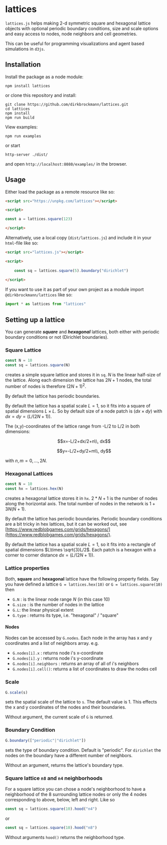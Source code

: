 # lattices

```lattices.js``` helps making 2-d symmetric square and hexagonal lattice objects with optional periodic boundary conditions, size and scale options and easy access to nodes, node neighbors and cell geometries. 

This can be useful for programming visualizations and agent based simulations in `d3js`. 

## Installation

Install the package as a node module:

```shell
npm install lattices
```

or clone this repository and install:

```shell
git clone https://github.com/dirkbrockmann/lattices.git
cd lattices
npm install
npm run build
```

View examples:

```shell
npm run examples
```

or start

```shell
http-server ./dist/
```

and open `http://localhost:8080/examples/` in the browser.





## Usage

Either load the package as a remote resource like so:

```html
<script src="https://unpkg.com/lattices"></script>
```

```html 
<script>

const a = lattices.square(123)

</script>
``` 

Alternatively, use a local copy (`dist/lattices.js`) and include it  in your `html`-file like so:

```html
<script src="lattices.js"></script>
```

```html
<script>
	
	const sq = lattices.square(5).boundary("dirichlet")
	
</script>
```

If you want to use it as part of your own project as a module import `@dirkbrockmann/lattices` like so:

```js
import * as lattices from "lattices"
```

## Setting up a lattice

You can generate ***square*** and ***hexagonal*** lattices, both either with periodic boundary conditions or not (Dirichlet boundaries). 

### Square Lattice

```js
const N = 10
const sq = lattices.square(N)
```

creates a simple square lattice and stores it in `sq`.  $N$ is the linear half-size of the lattice. Along each dimension the lattice has $2N+1$ nodes, the total number of nodes is therefore $(2N+1)^2$.

By default the lattice has periodic boundaries.

By default the lattice has a spatial scale $L=1$, so it fits into a square of spatial dimensions $L\times L$. So by default size of a node patch is ($dx\times dy$) with $dx=dy=(L/(2N+1))$. 

The (x,y)-coordinates of the lattice range from -L/2 to L/2 in both dimensions:

$$x=-L/2+dx/2+n\\, dx$$

$$y=-L/2+dy/2+m\\, dy$$

with $n,m=0,...,2N$.


###  Hexagonal Lattices

```js
const N = 10
const hx = lattices.hex(N) 
```

creates a hexagonal lattice stores it in `hx`. $2*N+1$ is the number of nodes along the horizontal axis. The total number of nodes in the network is $1+3N(N+1)$.

By default the lattice has periodic boundaries. Periodic boundary conditions are a bit tricky in hex lattices, but it can be worked out, see  [https://www.redblobgames.com/grids/hexagons/](https://www.redblobgames.com/grids/hexagons/).  

By default the lattice has a spatial scale $L=1$, so it fits into a rectangle of spatial dimensions $L\times \sqrt{3}L/2$. Each patch is a hexagon with a corner to corner distance $dx=(L/(2N+1))$.

### Lattice properties

Both, **square** and **hexagonal** lattice have the following property fields. Say you have defined a lattice `G = lattices.hex(10)` or `G = lattices.square(10)` then

- `G.N` : is the linear node range $N$ (in this case 10)
- `G.size` : is the number of nodes in the lattice
- `G.L`: the linear physical extent
- `G.type` : returns its type, i.e. "hexagonal" / "square"

#### Nodes

Nodes can be accessed  by `G.nodes`. Each node in the array has x and y coordinates and a list of neighbors array. e.g.

-  `G.nodes[i].x` : returns node i's x-coordinate 
-  `G.nodes[i].y` : returns node i's y-coordinate
-  `G.nodes[i].neighbors` : returns an array of all of i's neighbors
-  `G.nodes[i].cell()`: returns a list of coordinates to draw the nodes cell

### Scale

```js
G.scale(s)
```

sets the spatial scale of the lattice to `s`. The default value is 1. This effects the x and y coordinates of the nodes and their boundaries. 

Without argument, the current scale of `G` is returned.

### Boundary Condition

```js
G.boundary(["periodic"|"dirichlet"])
```
sets the type of boundary condition. Default is "periodic". For `dirichlet` the nodes on the boundary
have a different number of neighbors.

Without an argument, returns the lattice's boundary type.

### Square lattice `n8` and `n4` neighborhoods

For a square lattice you can chose a node's neighborhood to have a neighborhood of the 8 surrounding lattice nodes or only the 4 nodes corresponding to above, below, left and right. Like so

```js
const sq = lattices.square(10).hood("n4")
```

or 

```js
const sq = lattices.square(10).hood("n8")
```

Without arguments `hood()` returns the neighborhood type.

